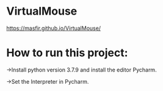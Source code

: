 # VirtualMouse

https://masfir.github.io/VirtualMouse/

# How to run this project:

->Install python version 3.7.9 and install the editor Pycharm.

->Set the Interpreter in Pycharm.


